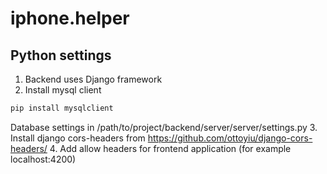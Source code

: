 # iphone.helper
## Python settings
1. Backend uses Django framework
2. Install mysql client
``` bash
pip install mysqlclient
```

Database settings in /path/to/project/backend/server/server/settings.py
3. Install django cors-headers from https://github.com/ottoyiu/django-cors-headers/
4. Add allow headers for frontend application (for example localhost:4200)
